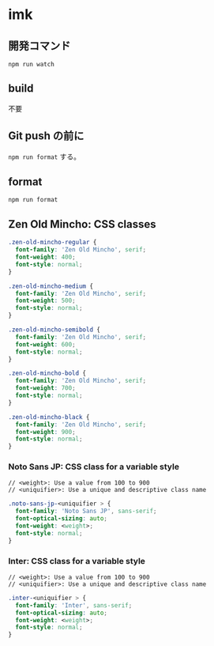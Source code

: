 # imk

## 開発コマンド

```shell
npm run watch
```

## build

不要

## Git push の前に

`npm run format` する。

## format

```shell
npm run format
```

## Zen Old Mincho: CSS classes

```css
.zen-old-mincho-regular {
  font-family: 'Zen Old Mincho', serif;
  font-weight: 400;
  font-style: normal;
}

.zen-old-mincho-medium {
  font-family: 'Zen Old Mincho', serif;
  font-weight: 500;
  font-style: normal;
}

.zen-old-mincho-semibold {
  font-family: 'Zen Old Mincho', serif;
  font-weight: 600;
  font-style: normal;
}

.zen-old-mincho-bold {
  font-family: 'Zen Old Mincho', serif;
  font-weight: 700;
  font-style: normal;
}

.zen-old-mincho-black {
  font-family: 'Zen Old Mincho', serif;
  font-weight: 900;
  font-style: normal;
}
```

### Noto Sans JP: CSS class for a variable style

```
// <weight>: Use a value from 100 to 900
// <uniquifier>: Use a unique and descriptive class name
```

```css
.noto-sans-jp-<uniquifier > {
  font-family: 'Noto Sans JP', sans-serif;
  font-optical-sizing: auto;
  font-weight: <weight>;
  font-style: normal;
}
```

### Inter: CSS class for a variable style

```
// <weight>: Use a value from 100 to 900
// <uniquifier>: Use a unique and descriptive class name
```

```css
.inter-<uniquifier > {
  font-family: 'Inter', sans-serif;
  font-optical-sizing: auto;
  font-weight: <weight>;
  font-style: normal;
}
```
